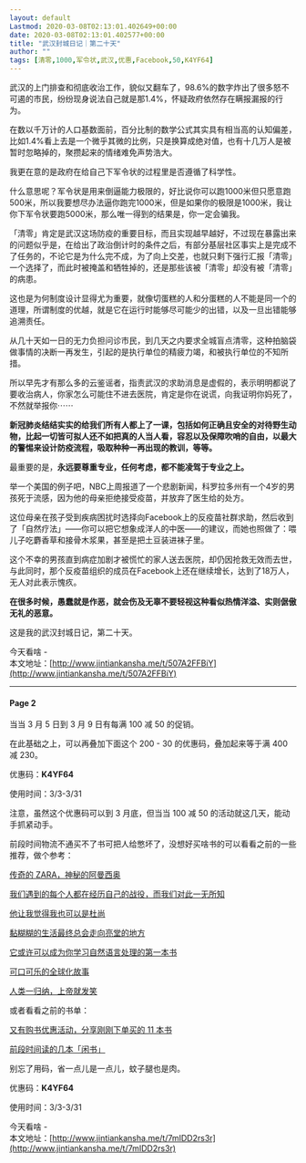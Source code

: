 ```yaml
---
layout: default
Lastmod: 2020-03-08T02:13:01.402649+00:00
date: 2020-03-08T02:13:01.402577+00:00
title: "武汉封城日记｜第二十天"
author: ""
tags: [清零,1000,军令状,武汉,优惠,Facebook,50,K4YF64]
---
```


武汉的上门排查和彻底收治工作，貌似又翻车了，98.6%的数字炸出了很多怒不可遏的市民，纷纷现身说法自己就是那1.4%，怀疑政府依然存在瞒报漏报的行为。

  

在数以千万计的人口基数面前，百分比制的数学公式其实具有相当高的认知偏差，比如1.4%看上去是一个微乎其微的比例，只是换算成绝对值，也有十几万人是被暂时忽略掉的，聚攒起来的情绪难免声势浩大。

  

我更在意的是政府在给自己下军令状的过程里是否遵循了科学性。

  

什么意思呢？军令状是用来倒逼能力极限的，好比说你可以跑1000米但只愿意跑500米，所以我要想尽办法逼你跑完1000米，但是如果你的极限是1000米，我让你下军令状要跑5000米，那么唯一得到的结果是，你一定会骗我。

  

「清零」肯定是武汉这场防疫的重要目标，而且实现越早越好，不过现在暴露出来的问题似乎是，在给出了政治倒计时的条件之后，有部分基层社区事实上是完成不了任务的，不论它是为什么完不成，为了向上交差，也就只剩下强行汇报「清零」一个选择了，而此时被掩盖和牺牲掉的，还是那些该被「清零」却没有被「清零」的病患。

  

这也是为何制度设计显得尤为重要，就像切蛋糕的人和分蛋糕的人不能是同一个的道理，所谓制度的优越，就是它在运行时能够尽可能少的出错，以及一旦出错能够追溯责任。

  

从几十天如一日的无力负担问诊市民，到几天之内要求全城盲点清零，这种拍脑袋做事情的决断一再发生，引起的是执行单位的精疲力竭，和被执行单位的不知所措。

  

所以早先才有那么多的云鉴谣者，指责武汉的求助消息是虚假的，表示明明都说了要收治病人，你家怎么可能住不进去医院，肯定是你在说谎，向我证明你妈死了，不然就举报你⋯⋯

  

**新冠肺炎结结实实的给我们所有人都上了一课，包括如何正确且安全的对待野生动物，比起一切皆可拟人还不如把真的人当人看，容忍以及保障吹哨的自由，以最大的警惕来设计防疫流程，吸取种种一再出现的教训，等等。**

  

最重要的是，**永远要尊重专业，任何考虑，都不能凌驾于专业之上。**

  

举一个美国的例子吧，NBC上周报道了一个悲剧新闻，科罗拉多州有一个4岁的男孩死于流感，因为他的母亲拒绝接受疫苗，并放弃了医生给的处方。

  

这位母亲在孩子受到疾病困扰时选择向Facebook上的反疫苗社群求助，然后收到了「自然疗法」——你可以把它想象成洋人的中医——的建议，而她也照做了：喂儿子吃麝香草和接骨木浆果，甚至是把土豆装进袜子里。

  

这个不幸的男孩直到病症加剧才被慌忙的家人送去医院，却仍因抢救无效而去世，与此同时，那个反疫苗组织的成员在Facebook上还在继续增长，达到了18万人，无人对此表示愧疚。

  

**在很多时候，愚蠢就是作恶，就会伤及无辜不要轻视这种看似热情洋溢、实则倨傲无礼的恶意。**

  

这是我的武汉封城日记，第二十天。

  

今天看啥 -  
本文地址：[http://www.jintiankansha.me/t/507A2FFBiY](http://www.jintiankansha.me/t/507A2FFBiY)

* * *

#### Page 2

当当 3 月 5 日到 3 月 9 日有每满 100 减 50 的促销。  

  

在此基础之上，可以再叠加下面这个 200 - 30 的优惠码，叠加起来等于满 400 减 230。

  

优惠码：**K4YF64**

使用时间：3/3-3/31

  

注意，虽然这个优惠码可以到 3 月底，但当当 100 减 50 的活动就这几天，能动手抓紧动手。

  

前段时间物流不通买不了书可把人给憋坏了，没想好买啥书的可以看看之前的一些推荐，做个参考：

  

  

[传奇的 ZARA，神秘的阿曼西奥](http://mp.weixin.qq.com/s?__biz=MjM5OTM4ODU4MA==&mid=2648813547&idx=1&sn=927483b0b3862ef317874f4f4c5e7610&chksm=bf293b20885eb23600daa81bdaeeb3258c4a6963aebad29a579e1ff97e8a7ab83589f564caf6&scene=21#wechat_redirect)  

  

  

[我们遇到的每个人都在经历自己的战役，而我们对此一无所知](http://mp.weixin.qq.com/s?__biz=MjM5OTM4ODU4MA==&mid=2648813536&idx=1&sn=fc30a7045b358154a295362f4557ce36&chksm=bf293b2b885eb23d9cb8a0d8d382658e070ceb65cdec4267a1ce55697835724373cfe34b9b3b&scene=21#wechat_redirect)  

  

  

[他让我觉得我也可以是杜尚](http://mp.weixin.qq.com/s?__biz=MjM5OTM4ODU4MA==&mid=2648813527&idx=1&sn=6c2c71b4f993d0bc729d70425b2a2b87&chksm=bf293b1c885eb20a33e9240032ba68876d48fedbcbd935e4e58320082f82b822241e9320d902&scene=21#wechat_redirect)  

  

  

[黏糊糊的生活最终总会走向亮堂的地方](http://mp.weixin.qq.com/s?__biz=MjM5OTM4ODU4MA==&mid=2648813509&idx=1&sn=a8061973c05035e06afe78d84da7d7f2&chksm=bf293b0e885eb218f6124a08cbecf5d1c87a2d60b77c0fc0c80752ec3ee1c42e02f57273a075&scene=21#wechat_redirect)  

  

  

[它或许可以成为你学习自然语言处理的第一本书](http://mp.weixin.qq.com/s?__biz=MjM5OTM4ODU4MA==&mid=2648813428&idx=1&sn=649149ef315a4cd890ac43bb04eaa729&chksm=bf293bbf885eb2a908024ca3ee42bfe4bcd038e957a6122b746e25e52557566aab0ba0399f6a&scene=21#wechat_redirect)  

  

  

[可口可乐的全球化故事](http://mp.weixin.qq.com/s?__biz=MjM5OTM4ODU4MA==&mid=2648813420&idx=1&sn=93d830565c67db57c6f3fbb8c6071f8e&chksm=bf293ba7885eb2b1987e85d7c466969648e0eefcec35eb9093264f6e32964c8b0bf5971b2157&scene=21#wechat_redirect)  

  

  

[人类一归纳，上帝就发笑](http://mp.weixin.qq.com/s?__biz=MjM5OTM4ODU4MA==&mid=2648813391&idx=1&sn=f44bcb8d8208c55b85861914f5d46d1b&chksm=bf293b84885eb2920876c97753ec149fba26210b1c676acf0cde68fb27f0971b6d985f1da5f2&scene=21#wechat_redirect)  

  

或者看看之前的书单：

  

[又有购书优惠活动，分享刚刚下单买的 11 本书](http://mp.weixin.qq.com/s?__biz=MjM5OTM4ODU4MA==&mid=2648813200&idx=1&sn=4befa1e71e2f3dfc97c87a066be53c80&chksm=bf293a5b885eb34dcb3ffa6203f81f8ab4272bf7a925274ac888672f8ab1735353e60fdb75ab&scene=21#wechat_redirect)

[前段时间读的几本「闲书」](http://mp.weixin.qq.com/s?__biz=MjM5OTM4ODU4MA==&mid=2648813051&idx=1&sn=15dd71eb8603b1b0f074014af3b7e320&chksm=bf293930885eb0264d01555babcf9295c4f51fc2834c8bfa12d6eb9d92e0f9f8ce18dc7cedf0&scene=21#wechat_redirect)  

  

别忘了用码，省一点儿是一点儿，蚊子腿也是肉。  

  

优惠码：**K4YF64**

使用时间：3/3-3/31

  

今天看啥 -  
本文地址：[http://www.jintiankansha.me/t/7mIDD2rs3r](http://www.jintiankansha.me/t/7mIDD2rs3r)

